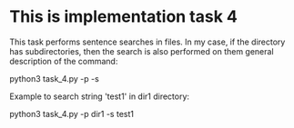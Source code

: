 # This is implementation task 4

This task performs sentence searches in files. In my case, if the directory has subdirectories, then the search is also performed on them
general description of the command:

python3 task_4.py -p <path> -s <string>

Example to search string 'test1' in dir1 directory:

python3 task_4.py -p dir1 -s test1

